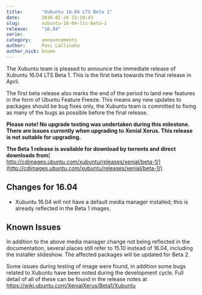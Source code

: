 ```yaml
---
title:       "Xubuntu 16.04 LTS Beta 1"
date:        2016-02-24 21:18:43
slug:        xubuntu-16-04-lts-beta-1
release:     "16.04"
serie:       
category:    announcements
author:      Pasi Lallinaho
author_nick: knome
---
```


The Xubuntu team is pleased to announce the immediate release of Xubuntu 16.04 LTS Beta 1. This is the first beta towards the final release in April.

The first beta release also marks the end of the period to land new features in the form of Ubuntu Feature Freeze. This means any new updates to packages should be bug fixes only, the Xubuntu team is committed to fixing as many of the bugs as possible before the final release.

**Please note! No upgrade testing was undertaken during this milestone. There are issues currently when upgrading to Xenial Xerus. This release is not suitable for upgrading.**

**The Beta 1 release is available for download by torrents and direct downloads from**[ http://cdimages.ubuntu.com/xubuntu/releases/xenial/beta-1/](http://cdimages.ubuntu.com/xubuntu/releases/xenial/beta-1/)

Changes for 16.04
-----------------

- Xubuntu 16.04 will not have a default media manager installed; this is already reflected in the Beta 1 images.

Known Issues
------------

In addition to the above media manager change not being reflected in the documentation, several places still refer to 15.10 instead of 16.04, including the installer slideshow. The affected packages will be updated for Beta 2.

Some issues during testing of image were found, in addition some bugs related to Xubuntu have been noted during the development cycle. Full detail of all of these can be found in the release notes at <https://wiki.ubuntu.com/XenialXerus/Beta1/Xubuntu>
